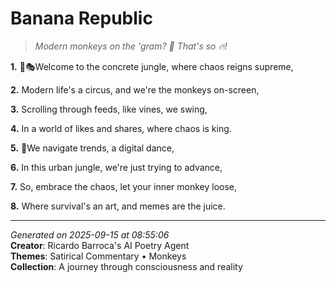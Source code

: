 # Banana Republic

> *Modern monkeys on the 'gram? 🐒 That's so 🔥!*

**1.** 🍌🎭Welcome to the concrete jungle, where chaos reigns supreme,


**2.** Modern life's a circus, and we're the monkeys on-screen,


**3.** Scrolling through feeds, like vines, we swing,


**4.** In a world of likes and shares, where chaos is king.


**5.** 🐒We navigate trends, a digital dance,


**6.** In this urban jungle, we're just trying to advance,


**7.** So, embrace the chaos, let your inner monkey loose,


**8.** Where survival's an art, and memes are the juice.



---

*Generated on 2025-09-15 at 08:55:06*  
**Creator**: Ricardo Barroca's AI Poetry Agent  
**Themes**: Satirical Commentary • Monkeys  
**Collection**: A journey through consciousness and reality
